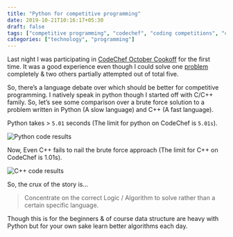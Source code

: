 ```yaml
---
title: "Python for competitive programming"
date: 2019-10-21T10:16:17+05:30
draft: false
tags: ["competitive programming", "codechef", "coding competitions", "c++", "python"]
categories: ["technology", "programming"]
---
```


Last night I was participating in [CodeChef October Cookoff](https://www.codechef.com/COOK111B) for the first time. It was a good experience even though I could solve one [problem](https://www.codechef.com/COOK111B/problems/DOR) completely & two others partially attempted out of total five.

So, there’s a language debate over which should be better for competitive programming. I natively speak in python though I started off with C/C++ family. So, let’s see some comparison over a brute force solution to a problem written in Python (A slow language) and C++ (A fast language).

Python takes > `5.01` seconds (The limit for python on CodeChef is `5.01s`).

![Python code results](/img/cookpy.png)

Now, Even C++ fails to nail the brute force approach (The limit for C++ on CodeChef is 1.01s).

![C++ code results](/img/cookcpp.png)

So, the crux of the story is…

> Concentrate on the correct Logic / Algorithm to solve rather than a certain specific language.

Though this is for the beginners & of course data structure are heavy with Python but for your own sake learn better algorithms each day.
